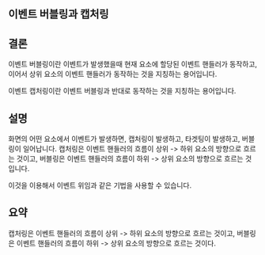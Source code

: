 ## 이벤트 버블링과 캡처링

## 결론

이벤트 버블링이란 이벤트가 발생했을때 현재 요소에 할당된 이벤트 핸들러가 동작하고, 이어서 상위 요소의 이벤트 핸들러가 동작하는 것을 지칭하는 용어입니다.

이벤트 캡처링이란 이벤트 버블링과 반대로 동작하는 것을 지칭하는 용어입니다.

## 설명

화면의 어떤 요소에서 이벤트가 발생하면, 캡처링이 발생하고, 타겟팅이 발생하고, 버블링이 일어납니다.
캡처링은 이벤트 핸들러의 흐름이 상위 -> 하위 요소의 방향으로 흐르는 것이고,
버블링은 이벤트 핸들러의 흐름이 하위 -> 상위 요소의 방향으로 흐르는 것입니다.

이것을 이용해서 이벤트 위임과 같은 기법을 사용할 수 있습니다.

## 요약

캡처링은 이벤트 핸들러의 흐름이 상위 -> 하위 요소의 방향으로 흐르는 것이고,
버블링은 이벤트 핸들러의 흐름이 하위 -> 상위 요소의 방향으로 흐르는 것이다.
